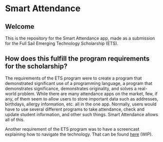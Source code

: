 # Smart Attendance

## Welcome
This is the repository for the Smart Attendance app, made as a submission for the Full Sail Emerging Technology Scholarship (ETS).

## How does this fulfill the program requirements for the scholarship?
The requirements of the ETS program were to create a program that demonstrated significant use of a programming language, a program that demonstrates significance, demonstrates originality, and solves a real-world problem. While there are many attendance apps on the market, few, if any, of them seem to allow users to store important data such as addresses, birthdays, allergy information, etc. all in the one app. Normally, users would have to use several different programs to take attendance, check and update student information, and other such things. Smart Attendance allows all of this.

Another requirement of the ETS program was to have a screencast explaining how to navigate the technology. That can be found [here]() (WIP).
